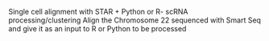 Single cell alignment with STAR + Python or R- scRNA processing/clustering
Align the Chromosome 22 sequenced with Smart Seq and give it as an input to R or Python to be processed 
